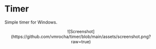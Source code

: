 # Timer

Simple timer for Windows.

<p align="center">
  ![Screenshot](https://github.com/vmrocha/timer/blob/main/assets/screenshot.png?raw=true)
</p>
